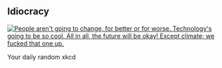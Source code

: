 ## Idiocracy
[![People aren't going to change, for better or for worse. Technology's going to be so cool. All in all, the future will be okay! Except climate; we fucked that one up.](https://imgs.xkcd.com/comics/idiocracy.png)](https://xkcd.com/603/ "People aren't going to change, for better or for worse. Technology's going to be so cool. All in all, the future will be okay! Except climate; we fucked that one up.")

Your daily random xkcd
